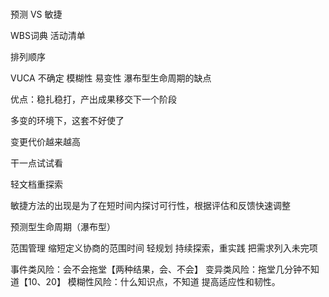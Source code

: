 #

预测 VS 敏捷

WBS词典
活动清单

排列顺序

VUCA 不确定 模糊性 易变性
瀑布型生命周期的缺点

优点：稳扎稳打，产出成果移交下一个阶段

多变的环境下，这套不好使了

变更代价越来越高

干一点试试看

轻文档重探索

敏捷方法的出现是为了在短时间内探讨可行性，根据评估和反馈快速调整

预测型生命周期（瀑布型）

范围管理
缩短定义协商的范围时间
轻规划
持续探索，重实践
把需求列入未完项


事件类风险：会不会拖堂【两种结果，会、不会】
变异类风险：拖堂几分钟不知道【10、20】
模糊性风险：什么知识点，不知道
提高适应性和韧性。
